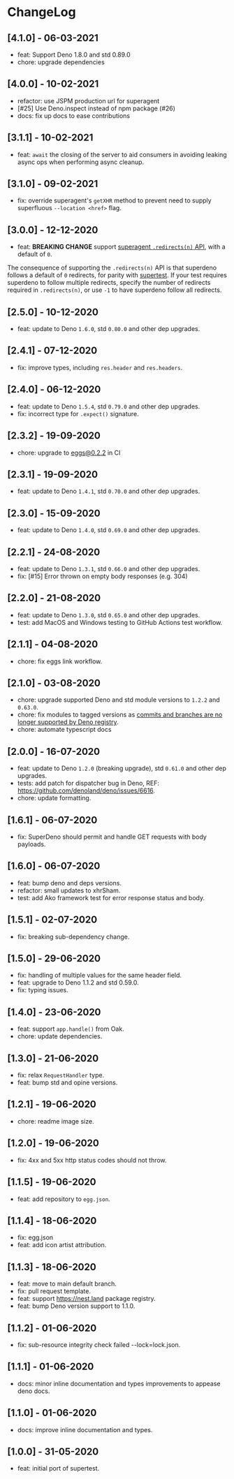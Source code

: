 # ChangeLog

## [4.1.0] - 06-03-2021

- feat: Support Deno 1.8.0 and std 0.89.0
- chore: upgrade dependencies

## [4.0.0] - 10-02-2021

- refactor: use JSPM production url for superagent
- [#25] Use Deno.inspect instead of npm package (#26)
- docs: fix up docs to ease contributions

## [3.1.1] - 10-02-2021

- feat: `await` the closing of the server to aid consumers in avoiding leaking
  async ops when performing async cleanup.

## [3.1.0] - 09-02-2021

- fix: override superagent's `getXHR` method to prevent need to supply
  superfluous `--location <href>` flag.

## [3.0.0] - 12-12-2020

- feat: **BREAKING CHANGE** support
  [superagent `.redirects(n)` API](https://visionmedia.github.io/superagent/#following-redirects),
  with a default of `0`.

The consequence of supporting the `.redirects(n)` API is that superdeno follows
a default of `0` redirects, for parity with
[supertest](https://github.com/visionmedia/supertest/blob/master/lib/test.js#L32).
If your test requires superdeno to follow multiple redirects, specify the number
of redirects required in `.redirects(n)`, or use `-1` to have superdeno follow
all redirects.

## [2.5.0] - 10-12-2020

- feat: update to Deno `1.6.0`, std `0.80.0` and other dep upgrades.

## [2.4.1] - 07-12-2020

- fix: improve types, including `res.header` and `res.headers`.

## [2.4.0] - 06-12-2020

- feat: update to Deno `1.5.4`, std `0.79.0` and other dep upgrades.
- fix: incorrect type for `.expect()` signature.

## [2.3.2] - 19-09-2020

- chore: upgrade to eggs@0.2.2 in CI

## [2.3.1] - 19-09-2020

- feat: update to Deno `1.4.1`, std `0.70.0` and other dep upgrades.

## [2.3.0] - 15-09-2020

- feat: update to Deno `1.4.0`, std `0.69.0` and other dep upgrades.

## [2.2.1] - 24-08-2020

- feat: update to Deno `1.3.1`, std `0.66.0` and other dep upgrades.
- fix: [#15] Error thrown on empty body responses (e.g. 304)

## [2.2.0] - 21-08-2020

- feat: update to Deno `1.3.0`, std `0.65.0` and other dep upgrades.
- test: add MacOS and Windows testing to GitHub Actions test workflow.

## [2.1.1] - 04-08-2020

- chore: fix eggs link workflow.

## [2.1.0] - 03-08-2020

- chore: upgrade supported Deno and std module versions to `1.2.2` and `0.63.0`.
- chore: fix modules to tagged versions as
  [commits and branches are no longer supported by Deno
  registry](https://deno.land/posts/registry2).
- chore: automate typescript docs

## [2.0.0] - 16-07-2020

- feat: update to Deno `1.2.0` (breaking upgrade), std `0.61.0` and other dep
  upgrades.
- tests: add patch for dispatcher bug in Deno, REF:
  <https://github.com/denoland/deno/issues/6616>.
- chore: update formatting.

## [1.6.1] - 06-07-2020

- fix: SuperDeno should permit and handle GET requests with body payloads.

## [1.6.0] - 06-07-2020

- feat: bump deno and deps versions.
- refactor: small updates to xhrSham.
- test: add Ako framework test for error response status and body.

## [1.5.1] - 02-07-2020

- fix: breaking sub-dependency change.

## [1.5.0] - 29-06-2020

- fix: handling of multiple values for the same header field.
- feat: upgrade to Deno 1.1.2 and std 0.59.0.
- fix: typing issues.

## [1.4.0] - 23-06-2020

- feat: support `app.handle()` from Oak.
- chore: update dependencies.

## [1.3.0] - 21-06-2020

- fix: relax `RequestHandler` type.
- feat: bump std and opine versions.

## [1.2.1] - 19-06-2020

- chore: readme image size.

## [1.2.0] - 19-06-2020

- fix: 4xx and 5xx http status codes should not throw.

## [1.1.5] - 19-06-2020

- feat: add repository to `egg.json`.

## [1.1.4] - 18-06-2020

- fix: egg.json
- feat: add icon artist attribution.

## [1.1.3] - 18-06-2020

- feat: move to main default branch.
- fix: pull request template.
- feat: support <https://nest.land> package registry.
- feat: bump Deno version support to 1.1.0.

## [1.1.2] - 01-06-2020

- fix: sub-resource integrity check failed --lock=lock.json.

## [1.1.1] - 01-06-2020

- docs: minor inline documentation and types improvements to appease deno docs.

## [1.1.0] - 01-06-2020

- docs: improve inline documentation and types.

## [1.0.0] - 31-05-2020

- feat: initial port of supertest.
